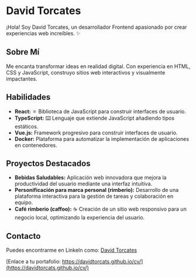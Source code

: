 # David Torcates ‍

¡Hola!  Soy David Torcates, un desarrollador Frontend apasionado por crear experiencias web increíbles. ✨

## Sobre Mí 

Me encanta transformar ideas en realidad digital. Con experiencia en HTML, CSS y JavaScript, construyo sitios web interactivos y visualmente impactantes. 

## Habilidades ️

*   **React:** ⚛️ Biblioteca de JavaScript para construir interfaces de usuario.
*   **TypeScript:** ⌨️ Lenguaje que extiende JavaScript añadiendo tipos estáticos.
*   **Vue.js:**  Framework progresivo para construir interfaces de usuario.
*   **Docker:**  Plataforma para automatizar la implementación de aplicaciones en contenedores.

## Proyectos Destacados 

*   **Bebidas Saludables:**  Aplicación web innovadora que mejora la productividad del usuario mediante una interfaz intuitiva.
*   **Personificación para marca personal (rimberio):**  Desarrollo de una plataforma interactiva para la gestión de tareas y colaboración en equipo.
*   **Café rimberio (caffoo):** ☕ Creación de un sitio web responsivo para un negocio local, optimizando la experiencia del usuario.

## Contacto 

Puedes encontrarme en LinkeIn como: [David Torcates](https://www.linkedin.com/in/davidtorcates/)

[Enlace a tu portafolio: https://davidtorcats.github.io/cv/](https://davidtorcats.github.io/cv/)
